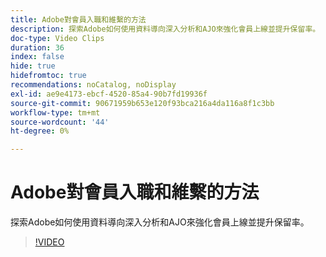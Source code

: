 ```yaml
---
title: Adobe對會員入職和維繫的方法
description: 探索Adobe如何使用資料導向深入分析和AJO來強化會員上線並提升保留率。
doc-type: Video Clips
duration: 36
index: false
hide: true
hidefromtoc: true
recommendations: noCatalog, noDisplay
exl-id: ae9e4173-ebcf-4520-85a4-90b7fd19936f
source-git-commit: 90671959b653e120f93bca216a4da116a8f1c3bb
workflow-type: tm+mt
source-wordcount: '44'
ht-degree: 0%

---
```


# Adobe對會員入職和維繫的方法

探索Adobe如何使用資料導向深入分析和AJO來強化會員上線並提升保留率。

<!-- 62_S655_3442541_35_adobes-approach-to-member-onboarding-and-retention -->
>[!VIDEO](https://video.tv.adobe.com/v/3459649/?learn=on&enablevpops=true&captions=chi_hant)
